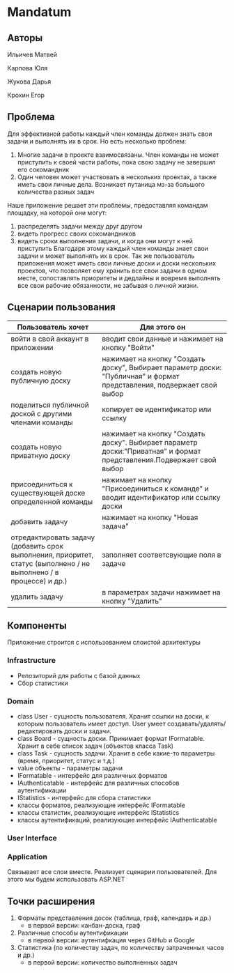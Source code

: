 # Mandatum

## Aвторы

Ильичев Матвей

Карпова Юля

Жукова Дарья

Крохин Егор

## Проблема
Для эффективной работы каждый член команды должен знать свои задачи и выполнять их в срок. 
Но есть несколько проблем:
1. Многие задачи в проекте взаимосвязаны. Член команды не может приступить к своей части работы, пока свою задачу не завершил его сокомандник
2. Один человек может участвовать в нескольких проектах, а также иметь свои личные дела. Возникает путаница мз-за большого количества разных задач

Наше приложение решает эти проблемы, предоставляя командам площадку, на которой они могут:
1. распределять задачи между друг другом
2. видеть прогресс своих сокомандников
3. видеть сроки выполнения задачи, и когда они могут к ней приступить
Благодаря этому каждый член команды знает свои задачи и может выполнять их в срок.
Так же пользователь приложения может иметь свои личные доски и доски нескольких проектов, что позволяет ему хранить все свои задачи в одном месте, сопоставлять приоритеты и дедлайны и вовремя выполнять все свои рабочие обязанности, не забывая о личной жизни.

## Сценарии пользования

| Пользователь хочет | Для этого он |
| ------------- | ------------- |
| войти в свой аккаунт в приложении | вводит свои данные и нажимает на кнопку "Войти" |
| создать новую публичную доску | нажимает на кнопку "Создать доску", Выбирает параметр доски: "Публичная" и формат представления, подвержает свой выбор |
| поделиться публичной доской с другими членами команды  | копирует ее идентификатор или ссылку |
| создать новую приватную доску | нажимает на кнопку "Создать доску". Выбирает параметр доски:"Приватная" и формат представления.Подвержает свой выбор |
| присоединиться к существующей доске определенной команды | нажимает на кнопку "Присоединиться к команде" и вводит идентификатор или ссылку доски |
| добавить задачу | нажимает на кнопку "Новая задача" |
| отредактировать задачу (добавить срок выполнения, приоритет, статус (выполнено / не выполнено / в процессе) и др.) | заполняет соответсвующие поля в задаче |
| удалить задачу | в параметрах задачи нажимает на кнопку "Удалить" |


## Компоненты

Приложение строится с использованием слоистой архитектуры

### Infrastructure

* Репозиторий для работы с базой данных
* Сбор статистики

### Domain

* class User - сущность пользователя. Хранит ссылки на доски, к которым пользователь имеет доступ. User умеет создавать/удалять/редактировать доски и задачи.
* class Board - сущность доски. Принимает формат IFormatable. Хранит в себе список задач (объектов класса Task)
* class Task - сущность задачи. Хранит в себе какие-то параметры (время, приоритет, статус и т.д.)
* value объекты - параметры задачи
* IFormatable - интерфейс для различных форматов
* IAuthenticatable - интерфейс для различных способов аутентификации
* IStatistics - интерфейс для сбора статистики
* классы форматов, реализующие интерфейс IFormatable
* классы статистик, реализующие интерфейс IStatistics
* классы аутентификаций, реализующие интерфейс IAuthenticatable

### User Interface

### Application

Связывает все слои вместе. Реализует сценарии пользователей. Для этого мы будем использовать ASP.NET

## Точки расширения

1. Форматы представления досок (таблица, граф, календарь и др.) 
    - в первой версии: канбан-доска, граф
2. Различные способы аутентификации
    - в первой версии: аутентифкация через GitHub и Google
4. Статистика (по количеству задач, по количеству затраченных часов и др.)
    - в первой версии: количество выполненных задач
